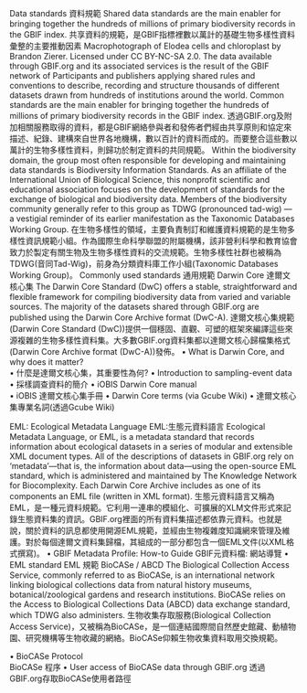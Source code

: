 Data standards 資料規範
Shared data standards are the main enabler for bringing together the hundreds of millions of primary biodiversity records in the GBIF index.
共享資料的規範，是GBIF指標裡數以萬計的基礎生物多樣性資料彙整的主要推動因素
Macrophotograph of Elodea cells and chloroplast by Brandon Zierer. Licensed under CC BY-NC-SA 2.0.
The data available through GBIF.org and its associated services is the result of the GBIF network of Participants and publishers applying shared rules and conventions to describe, recording and structure thousands of different datasets drawn from hundreds of institutions around the world. Common standards are the main enabler for bringing together the hundreds of millions of primary biodiversity records in the GBIF index.
透過GBIF.org及附加相關服務取得的資料，都是GBIF網絡參與者和發佈者們經由共享原則和協定來描述、紀錄、建構來自世界各地機構，數以百計的資料而成的。而要整合這些數以萬計的生物多樣性資料，則歸功於制定資料的共同規範。
Within the biodiversity domain, the group most often responsible for developing and maintaining data standards is Biodiversity Information Standards. As an affiliate of the International Union of Biological Science, this nonprofit scientific and educational association focuses on the development of standards for the exchange of biological and biodiversity data. Members of the biodiversity community generally refer to this group as TDWG (pronounced tad-wig) — a vestigial reminder of its earlier manifestation as the Taxonomic Databases Working Group.
在生物多樣性的領域，主要負責制訂和維護資料規範的是生物多樣性資訊規範小組。作為國際生命科學聯盟的附屬機構，該非營利科學和教育協會致力於製定有關生物及生物多樣性資料的交流規範。生物多樣性社群也被稱為TDWG(音同Tad-Wig)，前身為分類資料庫工作小組(Taxonomic Databases Working Group)。
Commonly used standards 通用規範
Darwin Core 達爾文核心集
The Darwin Core Standard (DwC) offers a stable, straightforward and flexible framework for compiling biodiversity data from varied and variable sources. The majority of the datasets shared through GBIF.org are published using the Darwin Core Archive format (DwC-A).
達爾文核心集規範(Darwin Core Standard (DwC))提供一個穩固、直觀、可塑的框架來編譯這些來源複雜的生物多樣性資料集。大多數GBIF.org資料集都以達爾文核心歸檔集格式(Darwin Core Archive format (DwC-A))發佈。
•	What is Darwin Core, and why does it matter?  
•	什麼是達爾文核心集，其重要性為何?
•	Introduction to sampling-event data   
•	採樣調查資料的簡介
•	iOBIS Darwin Core manual   
•	iOBIS 達爾文核心集手冊
•	Darwin Core terms (via Gcube Wiki)
•	達爾文核心集專業名詞(透過Gcube Wiki)

EML: Ecological Metadata Language 
EML:生態元資料語言
Ecological Metadata Language, or EML, is a metadata standard that records information about ecological datasets in a series of modular and extensible XML document types. All of the descriptions of datasets in GBIF.org rely on ‘metadata’—that is, the information about data—using the open-source EML standard, which is administered and maintained by The Knowledge Network for Biocomplexity. Each Darwin Core Archive includes as one of its components an EML file (written in XML format).
生態元資料語言又稱為EML，是一種元資料規範。它利用一連串的模組化、可擴展的XLM文件形式來記錄生態資料集的資訊。GBIF.org裡面的所有資料集描述都依靠元資料。也就是說，關於資料的訊息都使用開源EML規範，並經由生物複雜度知識網來管理及維護。對於每個達爾文資料集歸檔，其組成的一部分都包含一個EML文件(以XML格式撰寫)。
•	GBIF Metadata Profile: How-to Guide
GBIF元資料檔: 網站導覽
•	EML standard
EML 規範
BioCASe / ABCD
The Biological Collection Access Service, commonly referred to as BioCASe, is an international network linking biological collections data from natural history museums, botanical/zoological gardens and research institutions. BioCASe relies on the Access to Biological Collections Data (ABCD) data exchange standard, which TDWG also administers.
生物收集存取服務(Biological Collection Access Service)，又被稱為BioCASe，是一個連結國際間自然歷史館藏、動植物園、研究機構等生物收藏的網絡。BioCASe仰賴生物收集資料取用交換規範。

•	BioCASe Protocol   
BioCASe 程序
•	User access of BioCASe data through GBIF.org 
透過GBIF.org存取BioCASe使用者路徑

